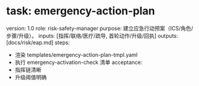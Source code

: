 # task: emergency-action-plan

version: 1.0
role: risk-safety-manager
purpose: 建立应急行动预案（ICS/角色/步骤/升级）。
inputs: [指挥/联络/医疗/疏导, 首轮动作/升级/回执]
outputs: [docs/risk/eap.md]
steps:

- 渲染 templates/emergency-action-plan-tmpl.yaml
- 执行 emergency-activation-check 清单
  acceptance:
- 指挥链清晰
- 升级阈值明确
